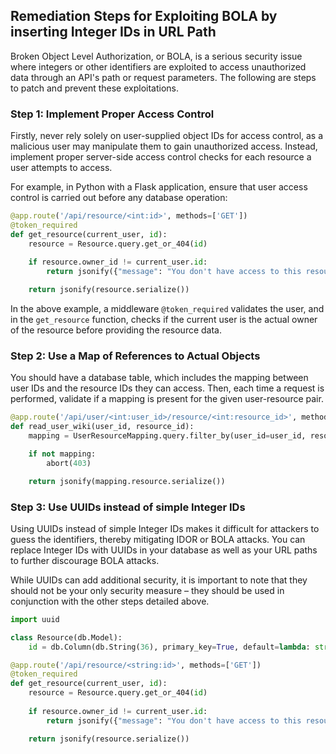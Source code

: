 

## Remediation Steps for Exploiting BOLA by inserting Integer IDs in URL Path

Broken Object Level Authorization, or BOLA, is a serious security issue where integers or other identifiers are exploited to access unauthorized data through an API's path or request parameters. The following are steps to patch and prevent these exploitations.

### Step 1: Implement Proper Access Control
Firstly, never rely solely on user-supplied object IDs for access control, as a malicious user may manipulate them to gain unauthorized access. Instead, implement proper server-side access control checks for each resource a user attempts to access.

For example, in Python with a Flask application, ensure that user access control is carried out before any database operation:

```python
@app.route('/api/resource/<int:id>', methods=['GET'])
@token_required
def get_resource(current_user, id):
    resource = Resource.query.get_or_404(id)
    
    if resource.owner_id != current_user.id:
        return jsonify({"message": "You don't have access to this resource!"}), 403

    return jsonify(resource.serialize())
```

In the above example, a middleware `@token_required` validates the user, and in the `get_resource` function, checks if the current user is the actual owner of the resource before providing the resource data.

### Step 2: Use a Map of References to Actual Objects
You should have a database table, which includes the mapping between user IDs and the resource IDs they can access. Then, each time a request is performed, validate if a mapping is present for the given user-resource pair.

```python
@app.route('/api/user/<int:user_id>/resource/<int:resource_id>', methods=['GET'])
def read_user_wiki(user_id, resource_id):
    mapping = UserResourceMapping.query.filter_by(user_id=user_id, resource_id=resource_id).first()

    if not mapping:
        abort(403)

    return jsonify(mapping.resource.serialize())
```

### Step 3: Use UUIDs instead of simple Integer IDs
Using UUIDs instead of simple Integer IDs makes it difficult for attackers to guess the identifiers, thereby mitigating IDOR or BOLA attacks. You can replace Integer IDs with UUIDs in your database as well as your URL paths to further discourage BOLA attacks.

While UUIDs can add additional security, it is important to note that they should not be your only security measure – they should be used in conjunction with the other steps detailed above. 

```python
import uuid

class Resource(db.Model):
    id = db.Column(db.String(36), primary_key=True, default=lambda: str(uuid.uuid4()))

@app.route('/api/resource/<string:id>', methods=['GET'])
@token_required
def get_resource(current_user, id):
    resource = Resource.query.get_or_404(id)
    
    if resource.owner_id != current_user.id:
        return jsonify({"message": "You don't have access to this resource!"}), 403

    return jsonify(resource.serialize())
```